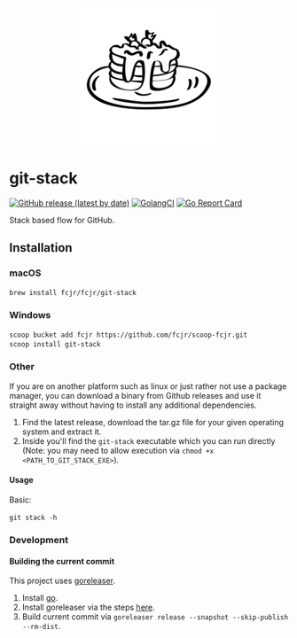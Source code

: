 <p align="center">
<img src="img/logo.svg" alt="git-stack logo" height=250>
</p>

# git-stack

[![GitHub release (latest by date)][release-img]][release]
[![GolangCI][golangci-lint-img]][golangci-lint]
[![Go Report Card][report-card-img]][report-card]

Stack based flow for GitHub.

## Installation

### macOS

```sh
brew install fcjr/fcjr/git-stack
```

### Windows

```sh
scoop bucket add fcjr https://github.com/fcjr/scoop-fcjr.git
scoop install git-stack
```

### Other

If you are on another platform such as linux or just rather not use a package manager, you can download a binary from Github releases and use it straight away without having to install any additional dependencies.

1) Find the latest release, download the tar.gz file for your given operating system and extract it.
2) Inside you'll find the `git-stack` executable which you can run directly (Note: you may need to allow execution via `chmod +x <PATH_TO_GIT_STACK_EXE>`).


#### Usage
Basic:

`git stack -h`

### Development

#### Building the current commit

This project uses [goreleaser](https://github.com/goreleaser/goreleaser/).

 1) Install [go](https://golang.org/doc/install).
 2) Install goreleaser via the steps [here](https://goreleaser.com/install/).
 3) Build current commit via `goreleaser release --snapshot --skip-publish --rm-dist`.

[release-img]: https://img.shields.io/github/v/release/fcjr/git-stack
[release]: https://github.com/fcjr/git-stack/releases
[golangci-lint-img]: https://github.com/fcjr/git-stack/workflows/go-lint/badge.svg
[golangci-lint]: https://github.com/fcjr/git-stack/actions?query=workflow%3Ago-lint
[report-card-img]: https://goreportcard.com/badge/github.com/fcjr/git-stack
[report-card]: https://goreportcard.com/report/github.com/fcjr/git-stack